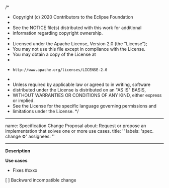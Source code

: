 /*
 * Copyright (c) 2020 Contributors to the Eclipse Foundation
 *
 * See the NOTICE file(s) distributed with this work for additional
 * information regarding copyright ownership.
 *
 * Licensed under the Apache License, Version 2.0 (the "License");
 * You may not use this file except in compliance with the License.
 * You may obtain a copy of the License at
 *
 *     http://www.apache.org/licenses/LICENSE-2.0
 *
 * Unless required by applicable law or agreed to in writing, software
 * distributed under the License is distributed on an "AS IS" BASIS,
 * WITHOUT WARRANTIES OR CONDITIONS OF ANY KIND, either express or implied.
 * See the License for the specific language governing permissions and
 * limitations under the License.
 */

---
name: Specification Change Proposal
about: Request or propose an implementation that solves one or more use cases.
title: ''
labels: 'spec. change :gear:'
assignees: ''

---

**Description**

<!-- Describe the proposed specification chang here -->


**Use cases**

<!-- Link at least one use case issue ID which would be solved by this specification change -->

* Fixes #xxxx

<!-- Indicate whether this is a backward incompatible change or not -->

[ ] Backward incompatible change
